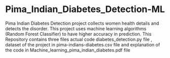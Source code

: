 # Pima_Indian_Diabetes_Detection-ML
Pima Indian Diabetes Detection project collects women health details and detects the disorder. This project uses machine learning algorithms (Random Forest Classifier) to have higher accuracy in prediction.
This Repository contains three files actual code diabetes_detection.py file , dataset of the project in pima-indians-diabetes.csv file and explanation of the code in Machine_learning_pima_indian_diabetes.pdf file

